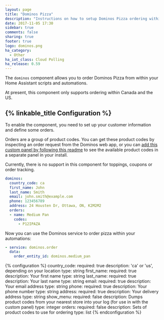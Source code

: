 ```yaml
---
layout: page
title: "Dominos Pizza"
description: "Instructions on how to setup Dominos Pizza ordering within Home Assistant."
date: 2017-11-05 17:30
sidebar: true
comments: false
sharing: true
footer: true
logo: dominos.png
ha_category:
  - Other
ha_iot_class: Cloud Polling
ha_release: 0.59
---
```


The `dominos` component allows you to order Dominos Pizza from within your Home Assistant scripts and automations.

At present, this component only supports ordering within Canada and the US.

## {% linkable_title Configuration %}

To enable the component, you need to set up your customer information and define some orders.

Orders are a group of product codes. You can get these product codes by inspecting an order request from the Dominos web app, or you can [add this custom panel by following this readme](https://github.com/wardcraigj/hass-dominos-panel) to see the available product codes in a separate panel in your install.

Currently, there is no support in this component for toppings, coupons or order tracking.

```yaml
dominos:
  country_code: ca
  first_name: John
  last_name: Smith
  email: john.smith@example.com
  phone: 123456789
  address: 24 Housten Dr, Ottawa, ON, K2M2M2
  orders:
  - name: Medium Pan
    codes:
      - P12IPAZA
```

Now you can use the Dominos service to order pizza within your automations:

```yaml
- service: dominos.order
  data:
    order_entity_id: dominos.medium_pan
```

{% configuration %}
  country_code:
    required: true
    description: \'ca\' or \'us\', depending on your location
    type: string
  first_name:
    required: true
    description: Your first name
    type: string
  last_name:
    required: true
    description: Your last name
    type: string
  email:
    required: true
    description: Your email address
    type: string
  phone:
    required: true
    description: Your phone number
    type: string
  address:
    required: true
    description: Your delivery address
    type: string
  show_menu:
    required: false
    description: Dumps product codes from your nearest store into your log (for use in with the custom panel)
    type: integer
  orders:
    required: false
    description: Sets of product codes to use for ordering
    type: list
{% endconfiguration %}
